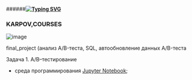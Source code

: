 ######**[![Typing SVG](https://readme-typing-svg.herokuapp.com?color=%2336BCF7&lines=HELLO+I'm+NIKOLAY)](https://git.io/typing-svg)**




### KARPOV,COURSES

![image](https://user-images.githubusercontent.com/106970822/216139326-8772f522-820d-4064-87f2-61a64f0d9578.png)


final_project (анализ A/B-теста, SQL, автообновление данных A/B-теста


Задача 1. A/B–тестирование













* среда программирования [Jupyter Notebook](https://jupyter.org/);



